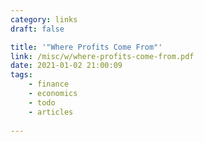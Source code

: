 ```yaml
---
category: links
draft: false

title: '"Where Profits Come From"'
link: /misc/w/where-profits-come-from.pdf
date: 2021-01-02 21:00:09
tags:
    - finance
    - economics
    - todo
    - articles
    
---
```


